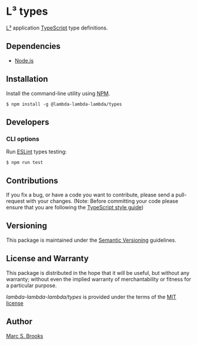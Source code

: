 # L³ types

[L³](https://github.com/lambda-lambda-lambda) application [TypeScript](https://www.typescriptlang.org) type definitions.

## Dependencies

- [Node.js](https://nodejs.org)

## Installation

Install the command-line utility using [NPM](https://npmjs.com).

    $ npm install -g @lambda-lambda-lambda/types

## Developers

### CLI options

Run [ESLint](https://eslint.org/) types testing:

    $ npm run test

## Contributions

If you fix a bug, or have a code you want to contribute, please send a pull-request with your changes. (Note: Before committing your code please ensure that you are following the [TypeScript style guide](https://github.com/basarat/typescript-book/blob/master/docs/styleguide/styleguide.md))

## Versioning

This package is maintained under the [Semantic Versioning](https://semver.org) guidelines.

## License and Warranty

This package is distributed in the hope that it will be useful, but without any warranty; without even the implied warranty of merchantability or fitness for a particular purpose.

_lambda-lambda-lambda/types_ is provided under the terms of the [MIT license](http://www.opensource.org/licenses/mit-license.php)

## Author

[Marc S. Brooks](https://github.com/nuxy)
